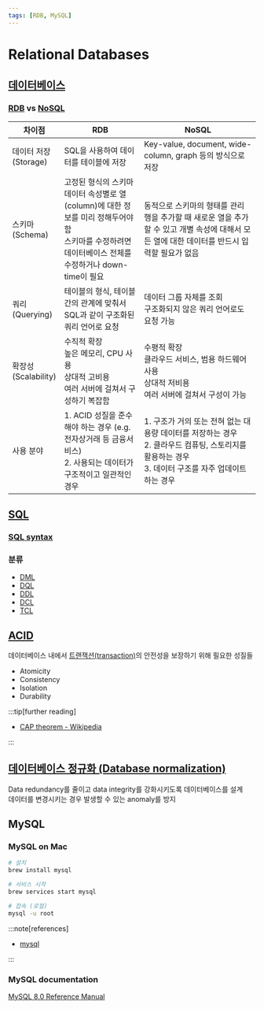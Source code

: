 ```yaml
---
tags: [RDB, MySQL]
---
```


# Relational Databases

## [데이터베이스](https://en.wikipedia.org/wiki/Database)

### [RDB](https://en.wikipedia.org/wiki/Relational_database) vs [NoSQL](https://en.wikipedia.org/wiki/NoSQL)

| 차이점 | RDB | NoSQL |
| --- | --- | --- |
| 데이터 저장<br>(Storage) | SQL을 사용하여 데이터를 테이블에 저장 | Key-value, document, wide-column, graph 등의 방식으로 저장 |
| 스키마<br>(Schema) | 고정된 형식의 스키마 데이터 속성별로 열(column)에 대한 정보를 미리 정해두어야 함<br>스키마를 수정하려면 데이터베이스 전체를 수정하거나 down-time이 필요 | 동적으로 스키마의 형태를 관리 행을 추가할 때 새로운 열을 추가할 수 있고 개별 속성에 대해서 모든 열에 대한 데이터를 반드시 입력할 필요가 없음 |
| 쿼리<br>(Querying) | 테이블의 형식, 테이블 간의 관계에 맞춰서 SQL과 같이 구조화된 쿼리 언어로 요청 | 데이터 그룹 자체를 조회<br>구조화되지 않은 쿼리 언어로도 요청 가능 |
| 확장성<br>(Scalability) | 수직적 확장<br>높은 메모리, CPU 사용<br>상대적 고비용<br>여러 서버에 걸쳐서 구성하기 복잡함 | 수평적 확장<br>클라우드 서비스, 범용 하드웨어 사용<br>상대적 저비용<br>여러 서버에 걸쳐서 구성이 가능 |
| 사용 분야 | 1. ACID 성질을 준수해야 하는 경우 (e.g. 전자상거래 등 금융서비스)<br>2. 사용되는 데이터가 구조적이고 일관적인 경우<br> | 1. 구조가 거의 또는 전혀 없는 대용량 데이터를 저장하는 경우<br>2. 클라우드 컴퓨팅, 스토리지를 활용하는 경우<br>3. 데이터 구조를 자주 업데이트하는 경우 |

## [SQL](https://en.wikipedia.org/wiki/SQL)

### [SQL syntax](https://en.wikipedia.org/wiki/SQL_syntax)

### 분류

- [DML](https://en.wikipedia.org/wiki/Data_manipulation_language)
- [DQL](https://en.wikipedia.org/wiki/Data_query_language)
- [DDL](https://en.wikipedia.org/wiki/Data_definition_language)
- [DCL](https://en.wikipedia.org/wiki/Data_control_language)
- [TCL](https://en.wikipedia.org/wiki/SQL_syntax#Transaction_controls)

## [ACID](https://en.wikipedia.org/wiki/ACID)

데이터베이스 내에서 [트랜잭션(transaction)](https://en.wikipedia.org/wiki/Database_transaction)의 안전성을 보장하기 위해 필요한 성질들

- Atomicity
- Consistency
- Isolation
- Durability

:::tip[further reading]

- [CAP theorem - Wikipedia](https://en.wikipedia.org/wiki/CAP_theorem)

:::

## [데이터베이스 정규화 (Database normalization)](https://en.wikipedia.org/wiki/Database_normalization)

Data redundancy를 줄이고 data integrity를 강화시키도록 데이터베이스를 설계  
데이터를 변경시키는 경우 발생할 수 있는 anomaly를 방지

## MySQL

### MySQL on Mac

```sh
# 설치
brew install mysql

# 서비스 시작
brew services start mysql

# 접속 (로컬)
mysql -u root
```

:::note[references]

- [mysql](https://formulae.brew.sh/formula/mysql)

:::

### MySQL documentation

[MySQL 8.0 Reference Manual](https://dev.mysql.com/doc/refman/8.0/en/)

